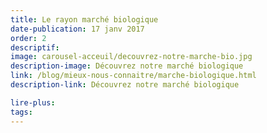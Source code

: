 ```yaml
---
title: Le rayon marché biologique
date-publication: 17 janv 2017
order: 2
descriptif:
image: carousel-acceuil/decouvrez-notre-marche-bio.jpg
description-image: Découvrez notre marché biologique
link: /blog/mieux-nous-connaitre/marche-biologique.html
description-link: Découvrez notre marché biologique

lire-plus: 
tags: 
---
```

